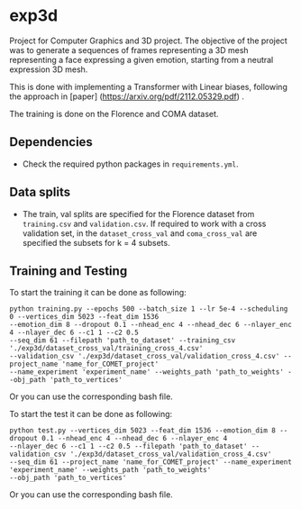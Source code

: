 # exp3d
Project for Computer Graphics and 3D project.
The objective of the project was to generate a sequences of frames representing a 3D mesh representing a face expressing a given emotion, starting from a neutral expression 3D mesh.

This is done with implementing a Transformer with Linear biases, following the approach in [paper] (https://arxiv.org/pdf/2112.05329.pdf) .

The training is done on the Florence and COMA dataset.


## Dependencies

- Check the required python packages in `requirements.yml`.

## Data splits

- The train, val splits are specified for the Florence dataset from `training.csv` and `validation.csv`. If required to work with a cross validation set, in the `dataset_cross_val` and `coma_cross_val` are specified the subsets for k = 4 subsets.

## Training and Testing

To start the training it can be done as following:

 
	python training.py --epochs 500 --batch_size 1 --lr 5e-4 --scheduling 0 --vertices_dim 5023 --feat_dim 1536 
    --emotion_dim 8 --dropout 0.1 --nhead_enc 4 --nhead_dec 6 --nlayer_enc 4 --nlayer_dec 6 --c1 1 --c2 0.5 
    --seq_dim 61 --filepath 'path_to_dataset' --training_csv './exp3d/dataset_cross_val/training_cross_4.csv' 
    --validation_csv './exp3d/dataset_cross_val/validation_cross_4.csv' --project_name 'name_for_COMET_project' 
    --name_experiment 'experiment_name' --weights_path 'path_to_weights' --obj_path 'path_to_vertices'  


Or you can use the corresponding bash file.

To start the test it can be done as following:


	python test.py --vertices_dim 5023 --feat_dim 1536 --emotion_dim 8 --dropout 0.1 --nhead_enc 4 --nhead_dec 6 --nlayer_enc 4 
    --nlayer_dec 6 --c1 1 --c2 0.5 --filepath 'path_to_dataset' --validation_csv './exp3d/dataset_cross_val/validation_cross_4.csv' 
    --seq_dim 61 --project_name 'name_for_COMET_project' --name_experiment 'experiment_name' --weights_path 'path_to_weights' 
    --obj_path 'path_to_vertices'


Or you can use the corresponding bash file.